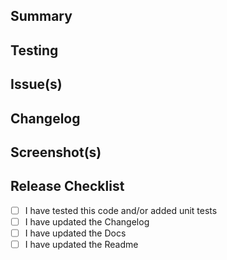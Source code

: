 ## Summary

## Testing

## Issue(s)

## Changelog

## Screenshot(s)

## Release Checklist
- [ ] I have tested this code and/or added unit tests
- [ ] I have updated the Changelog
- [ ] I have updated the Docs
- [ ] I have updated the Readme

